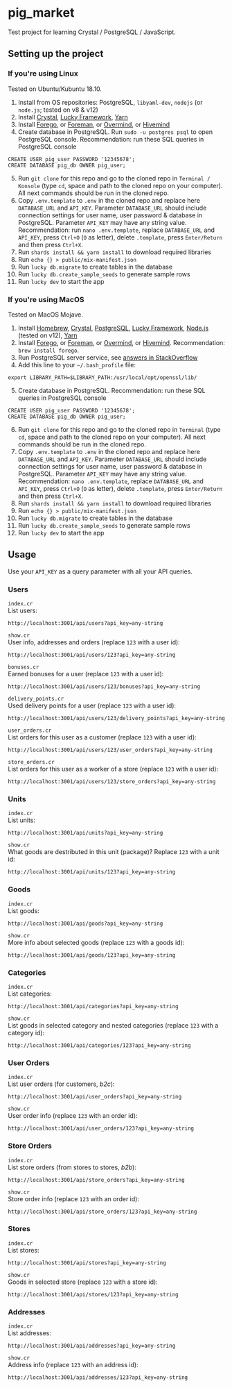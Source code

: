 # pig_market

Test project for learning Crystal / PostgreSQL / JavaScript.

## Setting up the project

### If you're using Linux

Tested on Ubuntu/Kubuntu 18.10.

1. Install from OS repositories: PostgreSQL, `libyaml-dev`, `nodejs` (or `node.js`; tested on v8 & v12)
2. Install [Crystal](https://crystal-lang.org/reference/installation/), [Lucky Framework](http://luckyframework.org/guides/installing.html), [Yarn](https://yarnpkg.com/en/docs/install)
3. Install [Forego](https://dl.equinox.io/ddollar/forego/stable), or [Foreman](https://github.com/ddollar/foreman), or [Overmind](https://github.com/DarthSim/overmind), or [Hivemind](https://github.com/DarthSim/hivemind)
4. Create database in PostgreSQL. Run `sudo -u postgres psql` to open PostgreSQL console. Recommendation: run these SQL queries in PostgreSQL console  
```
CREATE USER pig_user PASSWORD '12345678';
CREATE DATABASE pig_db OWNER pig_user;
```
5. Run `git clone` for this repo and go to the cloned repo in `Terminal / Konsole` (type `cd`, space and path to the cloned repo on your computer). All next commands should be run in the cloned repo.
6. Copy `.env.template` to `.env` in the cloned repo and replace here `DATABASE_URL` and `API_KEY`. Parameter `DATABASE_URL` should include connection settings for user name, user password & database in PostgreSQL. Parameter `API_KEY` may have any string value. Recommendation: run `nano .env.template`, replace `DATABASE_URL` and `API_KEY`, press `Ctrl+O` (`O` as letter), delete `.template`, press `Enter/Return` and then press `Ctrl+X`.
7. Run `shards install && yarn install` to download required libraries
8. Run `echo {} > public/mix-manifest.json`
9. Run `lucky db.migrate` to create tables in the database
10. Run `lucky db.create_sample_seeds` to generate sample rows
11. Run `lucky dev` to start the app

### If you're using MacOS

Tested on MacOS Mojave.

1. Install [Homebrew](https://brew.sh/), [Crystal](https://crystal-lang.org/reference/installation/), [PostgreSQL](https://www.postgresql.org/download/), [Lucky Framework](http://luckyframework.org/guides/installing.html), [Node.js](https://nodejs.org/en/download/package-manager/) (tested on v12), [Yarn](https://yarnpkg.com/en/docs/install)
2. Install [Forego](https://dl.equinox.io/ddollar/forego/stable), or [Foreman](https://github.com/ddollar/foreman), or [Overmind](https://github.com/DarthSim/overmind), or [Hivemind](https://github.com/DarthSim/hivemind). Recommendation: `brew install forego`.
3. Run PostgreSQL server service, see [answers in StackOverflow](https://stackoverflow.com/questions/7975556/how-to-start-postgresql-server-on-mac-os-x#answers)
4. Add this line to your `~/.bash_profile` file:  
```
export LIBRARY_PATH=$LIBRARY_PATH:/usr/local/opt/openssl/lib/
```
5. Create database in PostgreSQL. Recommendation: run these SQL queries in PostgreSQL console  
```
CREATE USER pig_user PASSWORD '12345678';
CREATE DATABASE pig_db OWNER pig_user;
```
6. Run `git clone` for this repo and go to the cloned repo in `Terminal` (type `cd`, space and path to the cloned repo on your computer). All next commands should be run in the cloned repo.
7. Copy `.env.template` to `.env` in the cloned repo and replace here `DATABASE_URL` and `API_KEY`. Parameter `DATABASE_URL` should include connection settings for user name, user password & database in PostgreSQL. Parameter `API_KEY` may have any string value. Recommendation: `nano .env.template`, replace `DATABASE_URL` and `API_KEY`, press `Ctrl+O` (`O` as letter), delete `.template`, press `Enter/Return` and then press `Ctrl+X`.
8. Run `shards install && yarn install` to download required libraries
9. Run `echo {} > public/mix-manifest.json`
10. Run `lucky db.migrate` to create tables in the database
11. Run `lucky db.create_sample_seeds` to generate sample rows
12. Run `lucky dev` to start the app

## Usage

Use your `API_KEY` as a query parameter with all your API queries.

### Users

`index.cr`  
List users:

    http://localhost:3001/api/users?api_key=any-string

`show.cr`  
User info, addresses and orders (replace `123` with a user id):

    http://localhost:3001/api/users/123?api_key=any-string

`bonuses.cr`  
Earned bonuses for a user (replace `123` with a user id):

    http://localhost:3001/api/users/123/bonuses?api_key=any-string

`delivery_points.cr`  
Used delivery points for a user (replace `123` with a user id):

    http://localhost:3001/api/users/123/delivery_points?api_key=any-string

`user_orders.cr`  
List orders for this user as a customer (replace `123` with a user id):

    http://localhost:3001/api/users/123/user_orders?api_key=any-string

`store_orders.cr`  
List orders for this user as a worker of a store (replace `123` with a user id):

    http://localhost:3001/api/users/123/store_orders?api_key=any-string

### Units

`index.cr`  
List units:

    http://localhost:3001/api/units?api_key=any-string

`show.cr`  
What goods are destributed in this unit (package)? Replace `123` with a unit id:

    http://localhost:3001/api/units/123?api_key=any-string

### Goods

`index.cr`  
List goods:

    http://localhost:3001/api/goods?api_key=any-string

`show.cr`  
More info about selected goods (replace `123` with a goods id):

    http://localhost:3001/api/goods/123?api_key=any-string

### Categories

`index.cr`  
List categories:

    http://localhost:3001/api/categories?api_key=any-string

`show.cr`  
List goods in selected category and nested categories (replace `123` with a category id):

    http://localhost:3001/api/categories/123?api_key=any-string

### User Orders

`index.cr`  
List user orders (for customers, *b2c*):

    http://localhost:3001/api/user_orders?api_key=any-string

`show.cr`  
User order info (replace `123` with an order id):

    http://localhost:3001/api/user_orders/123?api_key=any-string

### Store Orders

`index.cr`  
List store orders (from stores to stores, *b2b*):

    http://localhost:3001/api/store_orders?api_key=any-string

`show.cr`  
Store order info (replace `123` with an order id):

    http://localhost:3001/api/store_orders/123?api_key=any-string

### Stores

`index.cr`  
List stores:

    http://localhost:3001/api/stores?api_key=any-string

`show.cr`  
Goods in selected store (replace `123` with a store id):

    http://localhost:3001/api/stores/123?api_key=any-string

### Addresses

`index.cr`  
List addresses:

    http://localhost:3001/api/addresses?api_key=any-string

`show.cr`  
Address info (replace `123` with an address id):

    http://localhost:3001/api/addresses/123?api_key=any-string


